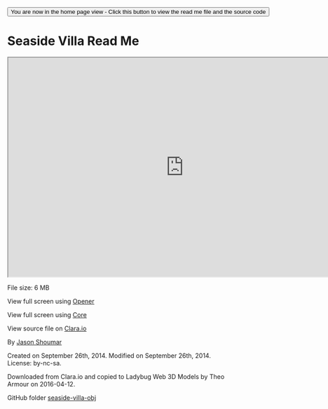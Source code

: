 <span style=display:none; >
[You are now in a GitHub source code view - click this link to view the home page]( http://ladybug-analysis-tools.github.io/3d-models/content/obj/seaside-villa-obj/ "View file as a web page." ) </span>
<input type=button onclick=window.location.href='https://github.com/ladybug-analysis-tools/3d-models/tree/gh-pages/content/obj/seaside-villa-obj'; 
value='You are now in the home page view - Click this button to view the read me file and the source code' >


Seaside Villa Read Me
===


<iframe src=http://ladybug-analysis-tools.github.io/3d-models/code/obj/core/ladybug-web-obj-core-r3.html#http://ladybug-analysis-tools.github.io/3d-models/content/obj/seaside-villa-obj/seaside-villa.mtl#sx=0.02#sy=0.02#sz=0.02#px=20#pz=17#cx=27#cy=11#cz=23#tx=-2#ty=4#tz=1 width=800 height=500 ></iframe>

File size: 6 MB

<!--

Could be implemented quite easily, but see no good use case for doing so

Load using [Browser]( ./viewers/obj/browser/ladybug-web-obj-browser-r2.html#https://ladybug-analysis-tools.github.io/3d-models/obj/seaside-villa-obj/seaside-villa.mtl )

-->


View full screen using [Opener]( http://ladybug-analysis-tools.github.io/3d-models/code/obj/opener/ladybug-web-obj-opener-r2.html#http://ladybug-analysis-tools.github.io/3d-models/content/obj/seaside-villa-obj/seaside-villa.mtl#sx=0.02#sy=0.02#sz=0.02#px=20#pz=17#cx=27#cy=11#cz=23#tx=-2#ty=4#tz=1 )

View full screen using [Core]( http://ladybug-analysis-tools.github.io/3d-models/code/obj/core/ladybug-web-obj-core-r3.html#http://ladybug-analysis-tools.github.io/3d-models/content/obj/seaside-villa-obj/seaside-villa.mtl#sx=0.02#sy=0.02#sz=0.02#px=20#pz=17#cx=27#cy=11#cz=23#tx=-2#ty=4#tz=1 )

View source file on [Clara.io]( https://clara.io/view/dbffdbab-17a9-4d5c-96c8-55fbbbea87d7 )

By [Jason Shoumar]( https://clara.io/user/jasonshoumar )

Created on September 26th, 2014.
Modified on September 26th, 2014.
License: by-nc-sa.

Downloaded from Clara.io and copied to Ladybug Web 3D Models by Theo Armour on 2016-04-12.

GitHub folder [seaside-villa-obj]( https://github.com/ladybug-analysis-tools/3d-models/tree/gh-pages/content/obj/seaside-villa-obj )